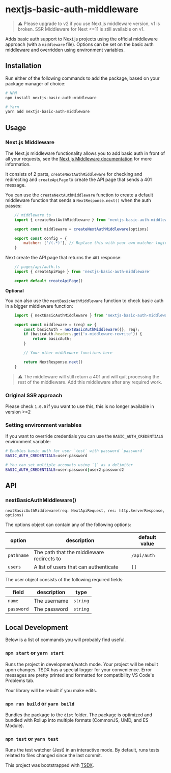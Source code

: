 # nextjs-basic-auth-middleware

> :warning: Please upgrade to v2 if you use Next.js middleware version, v1 is broken. SSR Middleware for Next <=11 is still available on v1.

Adds basic auth support to Next.js projects using the official middleware approach (with a `middleware` file).
Options can be set on the basic auth middleware and overridden using environment variables.

## Installation

Run either of the following commands to add the package, based on your package manager of choice:

```sh
# NPM
npm install nextjs-basic-auth-middleware

# Yarn
yarn add nextjs-basic-auth-middleware
```

## Usage

### Next.js Middleware
The Next.js middleware functionality allows you to add basic auth in front of all your requests, see the [Next.js Middleware documentation](https://nextjs.org/docs/advanced-features/middleware) for more information.

It consists of 2 parts, `createNextAuthMiddleware` for checking and redirecting and `createApiPage` to create the API page that sends a 401 message.

You can use the `createNextAuthMiddleware` function to create a default middleware function that sends a `NextResponse.next()` when the auth passes:

```js
    // middleware.ts
    import { createNextAuthMiddleware } from 'nextjs-basic-auth-middleware'

    export const middleware = createNextAuthMiddleware(options)

    export const config = {
        matcher: ['/(.*)'], // Replace this with your own matcher logic
    }
```

Next create the API page that returns the `401` response:

```js
    // pages/api/auth.ts
    import { createApiPage } from 'nextjs-basic-auth-middleware'

    export default createApiPage()
```

**Optional**

You can also use the `nextBasicAuthMiddleware` function to check basic auth in a bigger middleware function:

```js
    import { nextBasicAuthMiddleware } from 'nextjs-basic-auth-middleware'

    export const middleware = (req) => {
        const basicAuth = nextBasicAuthMiddleware({}, req);
        if (basicAuth.headers.get('x-middleware-rewrite')) {
            return basicAuth;
        }

        // Your other middleware functions here

        return NextResponse.next()
    }

```

> :warning: The middleware will still return a 401 and will quit processing the rest of the middleware. Add this middleware after any required work.


### Original SSR approach

Please check `1.0.0` if you want to use this, this is no longer available in version >=2

### Setting environment variables
If you want to override credentials you can use the `BASIC_AUTH_CREDENTIALS` environment variable:

```sh
# Enables basic auth for user `test` with password `password`
BASIC_AUTH_CREDENTIALS=user:password

# You can set multiple accounts using `|` as a delimiter
BASIC_AUTH_CREDENTIALS=user:password|user2:password2
```

## API
### nextBasicAuthMiddleware()
```nextBasicAuthMiddleware(req: NextApiRequest, res: http.ServerResponse, options)```

The options object can contain any of the following options:

option | description | default value
------ | ----------- | -------------
`pathname`| The path that the middleware redirects to | `/api/auth`
`users`| A list of users that can authenticate | `[]`

The user object consists of the following required fields:

field | description | type
----- | ----------- | ----
`name`| The username | `string`
`password`| The password | `string`


## Local Development

Below is a list of commands you will probably find useful.

### `npm start` or `yarn start`

Runs the project in development/watch mode. Your project will be rebuilt upon changes. TSDX has a special logger for your convenience. Error messages are pretty printed and formatted for compatibility VS Code's Problems tab.

Your library will be rebuilt if you make edits.

### `npm run build` or `yarn build`

Bundles the package to the `dist` folder.
The package is optimized and bundled with Rollup into multiple formats (CommonJS, UMD, and ES Module).

### `npm test` or `yarn test`

Runs the test watcher (Jest) in an interactive mode.
By default, runs tests related to files changed since the last commit.


This project was bootstrapped with [TSDX](https://github.com/jaredpalmer/tsdx).
